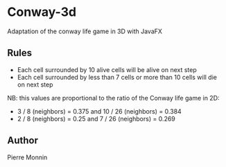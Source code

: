 Conway-3d
=========

Adaptation of the conway life game in 3D with JavaFX

Rules
-----

* Each cell surrounded by 10 alive cells will be alive on next step
* Each cell surrounded by less than 7 cells or more than 10 cells will die on next step

NB: this values are proportional to the ratio of the Conway life game in 2D:
  * 3 / 8 (neighbors) = 0.375 and 10 / 26 (neighbors) = 0.384
  * 2 / 8 (neighbors) = 0.25 and 7 / 26 (neighbors) = 0.269 


Author
------

Pierre Monnin
